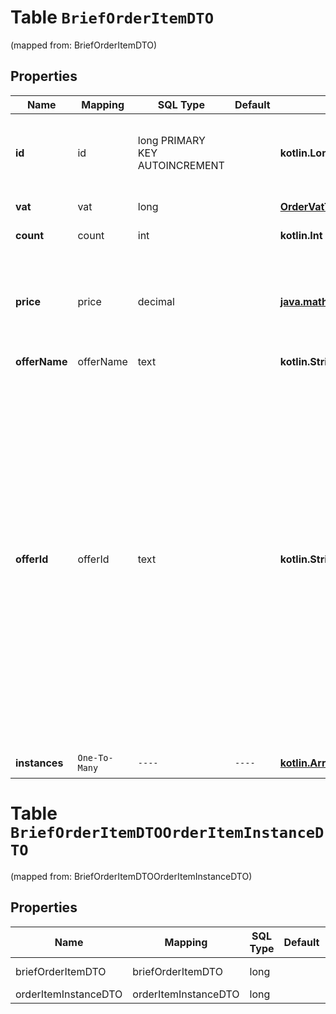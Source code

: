 
# Table `BriefOrderItemDTO`
(mapped from: BriefOrderItemDTO)

## Properties
Name | Mapping | SQL Type | Default | Type | Description | Notes
---- | ------- | -------- | ------- | ---- | ----------- | -----
**id** | id | long PRIMARY KEY AUTOINCREMENT |  | **kotlin.Long** | Идентификатор товара в заказе.  Позволяет идентифицировать товар в рамках данного заказа.  |  [optional]
**vat** | vat | long |  | [**OrderVatType**](OrderVatType.md) |  |  [optional] [foreignkey]
**count** | count | int |  | **kotlin.Int** | Количество единиц товара. |  [optional]
**price** | price | decimal |  | [**java.math.BigDecimal**](java.math.BigDecimal.md) | Цена на товар. Указана в той валюте, которая была задана в каталоге. Разделитель целой и дробной части — точка.  |  [optional]
**offerName** | offerName | text |  | **kotlin.String** | Название товара. |  [optional]
**offerId** | offerId | text |  | **kotlin.String** | Ваш SKU — идентификатор товара в вашей системе.  Разрешена любая последовательность длиной до 255 знаков.  Правила использования SKU:  * У каждого товара SKU должен быть свой.  * SKU товара нельзя менять — можно только удалить товар и добавить заново с новым SKU.  * Уже заданный SKU нельзя освободить и использовать заново для другого товара. Каждый товар должен получать новый идентификатор, до того никогда не использовавшийся в вашем каталоге.  [Что такое SKU и как его назначать](https://yandex.ru/support/marketplace/assortment/add/index.html#fields)  |  [optional]
**instances** | `One-To-Many` | `----` | `----`  | [**kotlin.Array&lt;OrderItemInstanceDTO&gt;**](OrderItemInstanceDTO.md) | Переданные вами коды маркировки. |  [optional]








# **Table `BriefOrderItemDTOOrderItemInstanceDTO`**
(mapped from: BriefOrderItemDTOOrderItemInstanceDTO)

## Properties
Name | Mapping | SQL Type | Default | Type | Description | Notes
---- | ------- | -------- | ------- | ---- | ----------- | -----
briefOrderItemDTO | briefOrderItemDTO | long | | kotlin.Long | Primary Key | *one*
orderItemInstanceDTO | orderItemInstanceDTO | long | | kotlin.Long | Foreign Key | *many*



